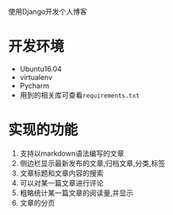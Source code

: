 使用Django开发个人博客
# 开发环境
- Ubuntu16.04
- virtualenv
- Pycharm
- 用到的相关库可查看`requirements.txt`

# 实现的功能
1. 支持以markdown语法编写的文章
1. 侧边栏显示最新发布的文章,归档文章,分类,标签
1. 文章标题和文章内容的搜索
1. 可以对某一篇文章进行评论
1. 粗略统计某一篇文章的阅读量,并显示
1. 文章的分页



